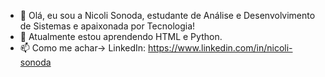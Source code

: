 - 👋 Olá, eu sou a Nicoli Sonoda, estudante de Análise e Desenvolvimento de Sistemas e apaixonada por Tecnologia!
- 🌱 Atualmente estou aprendendo HTML e Python.
- 📫 Como me achar-> LinkedIn: https://www.linkedin.com/in/nicoli-sonoda

<!---
NicoliSonoda/NicoliSonoda is a ✨ special ✨ repository because its `README.md` (this file) appears on your GitHub profile.
You can click the Preview link to take a look at your changes.
--->
